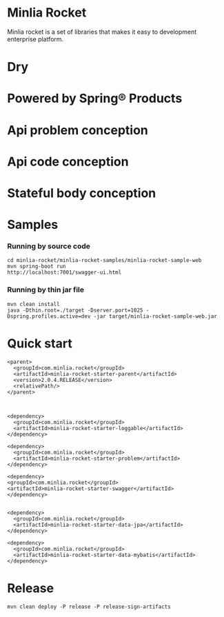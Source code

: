# Minlia Rocket  
Minlia rocket is a set of libraries that makes it easy to development enterprise platform.  

# Dry  

# Powered by Spring&reg; Products  

# Api problem conception 

# Api code conception  

# Stateful body conception  

# Samples  

### Running by source code  
```
cd minlia-rocket/minlia-rocket-samples/minlia-rocket-sample-web
mvn spring-boot run
http://localhost:7001/swagger-ui.html

```

### Running by thin jar file  

```
mvn clean install
java -Dthin.root=./target -Dserver.port=1025 -Dspring.profiles.active=dev -jar target/minlia-rocket-sample-web.jar
```

# Quick start  

```
<parent>
  <groupId>com.minlia.rocket</groupId>
  <artifactId>minlia-rocket-starter-parent</artifactId>
  <version>2.0.4.RELEASE</version>
  <relativePath/>
</parent>



<dependency>
  <groupId>com.minlia.rocket</groupId>
  <artifactId>minlia-rocket-starter-loggable</artifactId>
</dependency>

<dependency>
  <groupId>com.minlia.rocket</groupId>
  <artifactId>minlia-rocket-starter-problem</artifactId>
</dependency>

<dependency>
<groupId>com.minlia.rocket</groupId>
<artifactId>minlia-rocket-starter-swagger</artifactId>
</dependency>


<dependency>
  <groupId>com.minlia.rocket</groupId>
  <artifactId>minlia-rocket-starter-data-jpa</artifactId>
</dependency>

<dependency>
  <groupId>com.minlia.rocket</groupId>
  <artifactId>minlia-rocket-starter-data-mybatis</artifactId>
</dependency>

```


# Release

```
mvn clean deploy -P release -P release-sign-artifacts
```
